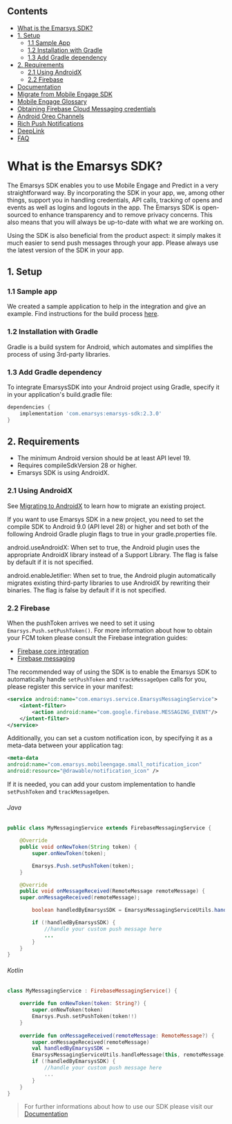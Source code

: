 ## Contents

- [What is the Emarsys SDK?](#what-is-the-emarsys-sdk "Emarsys SDK")
- [1. Setup](#1-setup)
    - [1.1 Sample App](#11-sample-app "Sample App")
    - [1.2 Installation with Gradle](#12-installation-with-gradle "Gradle")
    - [1.3 Add Gradle dependency](#13-add-gradle-dependency "Add as dependency")
- [2. Requirements](#2-requirements "Requirements")
    - [2.1 Using AndroidX](#21-using-androidx "AndroidX")
    - [2.2 Firebase](#22-firebase "Firebase")
- [Documentation](https://github.com/emartech/android-emarsys-sdk/wiki "Documentation")
- [Migrate from Mobile Engage SDK](https://github.com/emartech/android-emarsys-sdk/wiki/Migrate-from-Mobile-Engage "Migration Guide")
- [Mobile Engage Glossary](https://github.com/emartech/android-emarsys-sdk/wiki/Glossary "Glossary")
- [Obtaining Firebase Cloud Messaging credentials](https://github.com/emartech/android-emarsys-sdk/wiki/Obtaining-Firebase-Cloud-Messaging-credentials "Firebase credentials")
- [Android Oreo Channels](https://github.com/emartech/android-emarsys-sdk/wiki/Android-Oreo-Channels "Oreo Channels")
- [Rich Push Notifications](https://github.com/emartech/android-emarsys-sdk/wiki/Rich-Push-Notifications "Rich Push Notifications")
- [DeepLink](https://github.com/emartech/android-emarsys-sdk/wiki/DeepLink "DeepLink")
- [FAQ](https://github.com/emartech/android-emarsys-sdk/wiki/FAQ "FAQ")


# What is the Emarsys SDK?

The Emarsys SDK enables you to use Mobile Engage and Predict in a very straightforward way. By incorporating the SDK in your
app, we, among other things, support you in handling credentials, API calls, tracking of opens and events as well as logins and
logouts in the app.
The Emarsys SDK is open-sourced to enhance transparency and to remove privacy concerns. This also means that you will always
be up-to-date with what we are working on.

Using the SDK is also beneficial from the product aspect: it simply makes it much easier to send push messages through your app. Please always use the latest version of the SDK in your app.

## 1. Setup

### 1.1 Sample app

We created a sample application to help in the integration and give an example. Find instructions for the build process [here](https://github.com/emartech/android-emarsys-sdk/blob/master/sample).


### 1.2 Installation with Gradle

Gradle is a build system for Android, which automates and simplifies the process of using 3rd-party libraries.


### 1.3 Add Gradle dependency

To integrate EmarsysSDK into your Android project using Gradle, specify it in your application's build.gradle file:

```groovy
dependencies {
	implementation 'com.emarsys:emarsys-sdk:2.3.0'
}
```

## 2. Requirements

* The minimum Android version should be at least API level 19.
* Requires compileSdkVersion 28 or higher.
* Emarsys SDK is using AndroidX.

### 2.1 Using AndroidX
See [Migrating to AndroidX](https://developer.android.com/jetpack/androidx/migrate "AndroidX Migration Documentation") to learn how to migrate an existing project.

If you want to use Emarsys SDK in a new project, you need to set the compile SDK to Android 9.0 (API level 28) or higher and set both of the following Android Gradle plugin flags to true in your gradle.properties file.

android.useAndroidX: When set to true, the Android plugin uses the appropriate AndroidX library instead of a Support Library. The flag is false by default if it is not specified.

android.enableJetifier: When set to true, the Android plugin automatically migrates existing third-party libraries to use AndroidX by rewriting their binaries. The flag is false by default if it is not specified.

### 2.2 Firebase

When the pushToken arrives we need to set it using `Emarsys.Push.setPushToken()`. For more information about how to obtain your
FCM token please consult the Firebase integration guides:

* [Firebase core integration](https://firebase.google.com/docs/android/setup "Firebase Integration Guide")
* [Firebase messaging](https://firebase.google.com/docs/cloud-messaging/android/client "FCM Documentation")


The recommended way of using the SDK is to enable the Emarsys SDK to automatically handle `setPushToken` and `trackMessageOpen` calls for you, please register this service in your manifest:

```xml
<service android:name="com.emarsys.service.EmarsysMessagingService">
    <intent-filter>
        <action android:name="com.google.firebase.MESSAGING_EVENT"/>
    </intent-filter>
</service>
```

Additionally, you can set a custom notification icon, by specifying it as a meta-data between your application tag:

```xml
<meta-data
android:name="com.emarsys.mobileengage.small_notification_icon"
android:resource="@drawable/notification_icon" />
```

If it is needed, you can add your custom implementation to handle `setPushToken` and `trackMessageOpen`.

###### Java
```java
public class MyMessagingService extends FirebaseMessagingService {

    @Override
    public void onNewToken(String token) {
        super.onNewToken(token);

        Emarsys.Push.setPushToken(token);
    }

    @Override
    public void onMessageReceived(RemoteMessage remoteMessage) {
    super.onMessageReceived(remoteMessage);

        boolean handledByEmarsysSDK = EmarsysMessagingServiceUtils.handleMessage(this, remoteMessage);

        if (!handledByEmarsysSDK) {
            //handle your custom push message here
            ...
        }
    }
}
```

###### Kotlin
```kotlin
class MyMessagingService : FirebaseMessagingService() {

    override fun onNewToken(token: String?) {
        super.onNewToken(token)
        Emarsys.Push.setPushToken(token!!)
    }
    
    override fun onMessageReceived(remoteMessage: RemoteMessage?) {
        super.onMessageReceived(remoteMessage)
        val handledByEmarsysSDK =
        EmarsysMessagingServiceUtils.handleMessage(this, remoteMessage)
        if (!handledByEmarsysSDK) {
            //handle your custom push message here
            ...
        }
    }
}
```

> For further informations about how to use our SDK please visit our [Documentation](https://github.com/emartech/android-emarsys-sdk/wiki)

